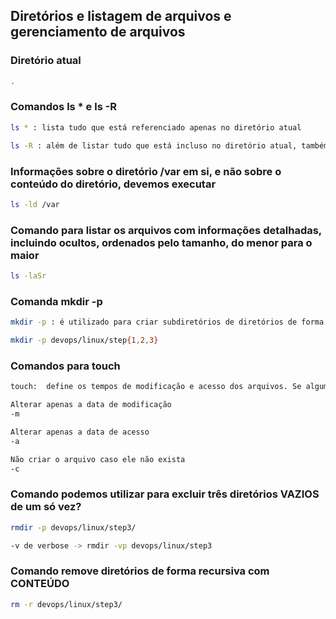 ## Diretórios e listagem de arquivos e gerenciamento de arquivos

### Diretório atual

```bash
.
```

### Comandos ls * e ls -R

```bash
ls * : lista tudo que está referenciado apenas no diretório atual
```

```bash
ls -R : além de listar tudo que está incluso no diretório atual, também lista todos os subdiretórios.
```

### Informações sobre o diretório /var em si, e não sobre o conteúdo do diretório, devemos executar

```bash
ls -ld /var
```

### Comando para listar os arquivos com informações detalhadas, incluindo ocultos, ordenados pelo tamanho, do menor para o maior

```bash
ls -laSr
```

### Comanda mkdir -p

```bash
mkdir -p : é utilizado para criar subdiretórios de diretórios de forma recursiva

mkdir -p devops/linux/step{1,2,3}
```

### Comandos para touch

```bash
touch:  define os tempos de modificação e acesso dos arquivos. Se algum arquivo não existir, ele será criado com as permissões padrão.

Alterar apenas a data de modificação
-m

Alterar apenas a data de acesso
-a

Não criar o arquivo caso ele não exista
-c
```

### Comando podemos utilizar para excluir três diretórios VAZIOS de um só vez?

```bash
rmdir -p devops/linux/step3/

-v de verbose -> rmdir -vp devops/linux/step3
```

### Comando remove diretórios de forma recursiva com CONTEÚDO

```bash
rm -r devops/linux/step3/
``` 